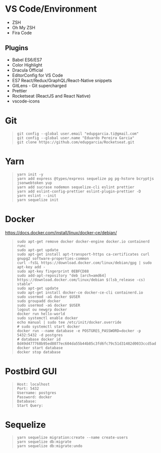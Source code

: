 # VS Code/Environment

- ZSH
- Oh My ZSH
- Fira Code

## Plugins

- Babel ES6/ES7
- Color Highlight
- Dracula Official
- EditorConfig for VS Code
- ES7 React/Redux/GraphQL/React-Native snippets
- GitLens - Git supercharged
- Prettier
- Rocketseat (ReactJS and React Native)
- vscode-icons

# Git

> ```
> git config --global user.email "edupgarcia.ti@gmail.com"
> git config --global user.name "Eduardo Pereira Garcia"
> git clone https://github.com/edupgarcia/Rocketseat.git
> ```

# Yarn

> ```
> yarn init -y
> yarn add express @types/express sequelize pg pg-hstore bcryptjs jsonwebtoken yup
> yarn add sucrase nodemon sequelize-cli eslint prettier
> yarn add eslint-config-prettier eslint-plugin-prettier -D
> yarn eslint --init
> yarn sequelize init
> ```

# Docker

https://docs.docker.com/install/linux/docker-ce/debian/

> ```
> sudo apt-get remove docker docker-engine docker.io containerd runc
> sudo apt-get update
> sudo apt-get install apt-transport-https ca-certificates curl gnupg2 software-properties-common
> curl -fsSL https://download.docker.com/linux/debian/gpg | sudo apt-key add -
> sudo apt-key fingerprint 0EBFCD88
> sudo add-apt-repository "deb [arch=amd64] https://download.docker.com/linux/debian $(lsb_release -cs) stable"
> sudo apt-get update
> sudo apt-get install docker-ce docker-ce-cli containerd.io
> sudo usermod -aG docker $USER
> sudo groupadd docker
> sudo usermod -aG docker $USER
> logout ou newgrp docker
> docker run hello-world
> sudo systemctl enable docker
> echo manual | sudo tee /etc/init/docker.override
> # sudo systemctl start docker
> docker run --name database -e POSTGRES_PASSWORD=docker -p 5432:5432 -d postgres
> # database docker id 8d49d477768b95ed8077ec604da55b44b85c3fd6fc79c51d31482d0033ccd5ad
> docker start database
> docker stop database
> ```

# Postbird GUI

> ```
> Host: localhost
> Port: 5432
> Username: postgres
> Password: docker
> Database:
> Start Query:
> ```

# Sequelize

> ```
> yarn sequelize migration:create --name create-users
> yarn sequelize db:migrate
> yarn sequelize db:migrate:undo
> ```
